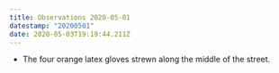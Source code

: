 ```yaml
---
title: Observations 2020-05-01
datestamp: "20200501"
date: 2020-05-03T19:19:44.211Z
---
```

- The four orange latex gloves strewn along the middle of the street.
